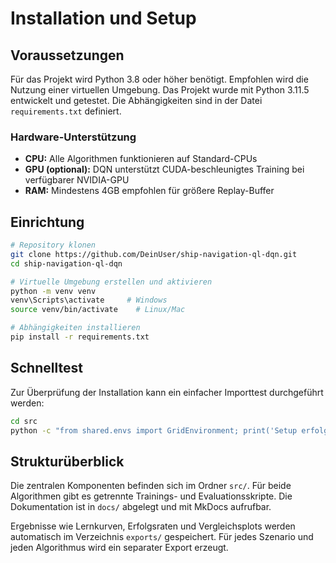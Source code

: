 # Installation und Setup

## Voraussetzungen

Für das Projekt wird Python 3.8 oder höher benötigt. Empfohlen wird die Nutzung einer virtuellen Umgebung.
Das Projekt wurde mit Python 3.11.5 entwickelt und getestet.
 Die Abhängigkeiten sind in der Datei `requirements.txt` definiert.

### Hardware-Unterstützung

- **CPU:** Alle Algorithmen funktionieren auf Standard-CPUs
- **GPU (optional):** DQN unterstützt CUDA-beschleunigtes Training bei verfügbarer NVIDIA-GPU
- **RAM:** Mindestens 4GB empfohlen für größere Replay-Buffer

## Einrichtung

```bash
# Repository klonen
git clone https://github.com/DeinUser/ship-navigation-ql-dqn.git
cd ship-navigation-ql-dqn

# Virtuelle Umgebung erstellen und aktivieren
python -m venv venv
venv\Scripts\activate     # Windows
source venv/bin/activate    # Linux/Mac

# Abhängigkeiten installieren
pip install -r requirements.txt
```

## Schnelltest

Zur Überprüfung der Installation kann ein einfacher Importtest durchgeführt werden:

```bash
cd src
python -c "from shared.envs import GridEnvironment; print('Setup erfolgreich')"
```

## Strukturüberblick

Die zentralen Komponenten befinden sich im Ordner `src/`. Für beide Algorithmen gibt es getrennte Trainings- und Evaluationsskripte. Die Dokumentation ist in `docs/` abgelegt und mit MkDocs aufrufbar.

Ergebnisse wie Lernkurven, Erfolgsraten und Vergleichsplots werden automatisch im Verzeichnis `exports/` gespeichert. Für jedes Szenario und jeden Algorithmus wird ein separater Export erzeugt.
